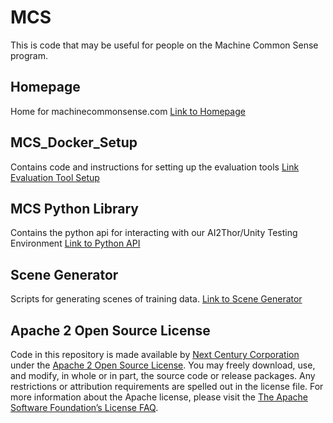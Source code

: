 # MCS

This is code that may be useful for people on the Machine Common Sense
program.

## Homepage

Home for machinecommonsense.com
[Link to Homepage](homepage/README.md) 

## MCS_Docker_Setup

Contains code and instructions for setting up the evaluation tools
[Link Evaluation Tool Setup](mcs_docker_setup/README.md) 

## MCS Python Library

Contains the python api for interacting with our AI2Thor/Unity Testing Environment
[Link to Python API](python_api/README.md) 

## Scene Generator

Scripts for generating scenes of training data.
[Link to Scene Generator](scene-generator/README.md) 

## Apache 2 Open Source License

Code in this repository is made available by [Next Century
Corporation][1] under the [Apache 2 Open Source License][2].  You may
freely download, use, and modify, in whole or in part, the source code
or release packages. Any restrictions or attribution requirements are
spelled out in the license file.  For more information about the
Apache license, please visit the [The Apache Software Foundation’s
License FAQ][3].

[1]: http://www.nextcentury.com
[2]: http://www.apache.org/licenses/LICENSE-2.0.txt
[3]: http://www.apache.org/foundation/license-faq.html
